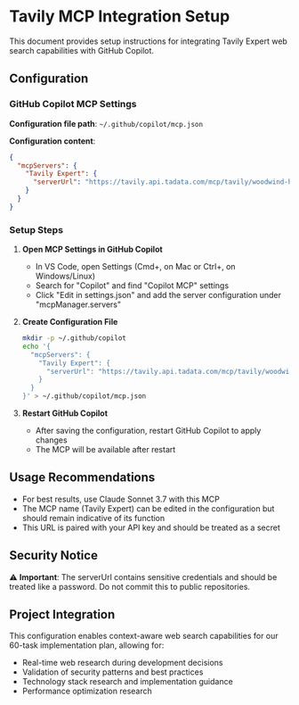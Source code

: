 # Tavily MCP Integration Setup

This document provides setup instructions for integrating Tavily Expert web search capabilities with GitHub Copilot.

## Configuration

### GitHub Copilot MCP Settings

**Configuration file path**: `~/.github/copilot/mcp.json`

**Configuration content**:

```json
{
  "mcpServers": {
    "Tavily Expert": {
      "serverUrl": "https://tavily.api.tadata.com/mcp/tavily/woodwind-hellish-sombrero-n9w36a"
    }
  }
}
```

### Setup Steps

1. **Open MCP Settings in GitHub Copilot**
   - In VS Code, open Settings (Cmd+, on Mac or Ctrl+, on Windows/Linux)
   - Search for "Copilot" and find "Copilot MCP" settings
   - Click "Edit in settings.json" and add the server configuration under "mcpManager.servers"

2. **Create Configuration File**

   ```bash
   mkdir -p ~/.github/copilot
   echo '{
     "mcpServers": {
       "Tavily Expert": {
         "serverUrl": "https://tavily.api.tadata.com/mcp/tavily/woodwind-hellish-sombrero-n9w36a"
       }
     }
   }' > ~/.github/copilot/mcp.json
   ```

3. **Restart GitHub Copilot**
   - After saving the configuration, restart GitHub Copilot to apply changes
   - The MCP will be available after restart

## Usage Recommendations

- For best results, use Claude Sonnet 3.7 with this MCP
- The MCP name (Tavily Expert) can be edited in the configuration but should remain indicative of its function
- This URL is paired with your API key and should be treated as a secret

## Security Notice

⚠️ **Important**: The serverUrl contains sensitive credentials and should be treated like a password. Do not commit this to public repositories.

## Project Integration

This configuration enables context-aware web search capabilities for our 60-task implementation plan, allowing for:

- Real-time web research during development decisions
- Validation of security patterns and best practices
- Technology stack research and implementation guidance
- Performance optimization research